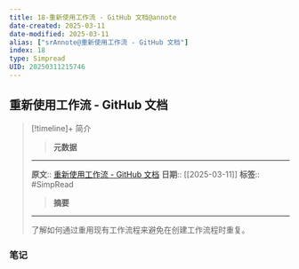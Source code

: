 ```yaml
---
title: 18-重新使用工作流 - GitHub 文档@annote
date-created: 2025-03-11
date-modified: 2025-03-11
alias: ["srAnnote@重新使用工作流 - GitHub 文档"]
index: 18
type: Simpread
UID: 20250311215746
---
```


## 重新使用工作流 - GitHub 文档

> [!timeline]+ 简介
>
> > **元数据**
>
> ---
> **原文**:: [重新使用工作流 - GitHub 文档](https://docs.github.com/zh/actions/sharing-automations/reusing-workflows)
> **日期**:: [[2025-03-11]]
> **标签**:: #SimpRead
>
> > **摘要**
>
> ---
> 了解如何通过重用现有工作流程来避免在创建工作流程时重复。

### 笔记
